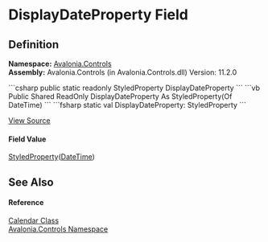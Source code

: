 # DisplayDateProperty Field




## Definition
**Namespace:** <a href="N_Avalonia_Controls">Avalonia.Controls</a>  
**Assembly:** Avalonia.Controls (in Avalonia.Controls.dll) Version: 11.2.0

<Tabs groupId="api-code-preview">
<TabItem value="csharp" label="C#">
```csharp
public static readonly StyledProperty<DateTime> DisplayDateProperty
```
</TabItem>
<TabItem value="vb" label="VB">
```vb
Public Shared ReadOnly DisplayDateProperty As StyledProperty(Of DateTime)
```
</TabItem>
<TabItem value="fsharp" label="F#">
```fsharp
static val DisplayDateProperty: StyledProperty<DateTime>
```
</TabItem>
</Tabs>



<a href="https://github.com/AvaloniaUI/Avalonia/tree/master/src/Avalonia.Controls/Calendar/Calendar.cs" title="View the source code">View Source</a>



#### Field Value
<a href="T_Avalonia_StyledProperty_1">StyledProperty</a>(<a href="https://learn.microsoft.com/dotnet/api/system.datetime" target="_blank" rel="noopener noreferrer">DateTime</a>)

## See Also


#### Reference
<a href="T_Avalonia_Controls_Calendar">Calendar Class</a>  
<a href="N_Avalonia_Controls">Avalonia.Controls Namespace</a>  

